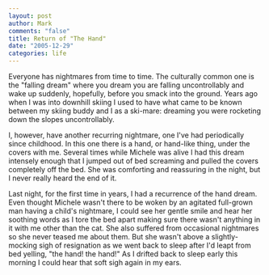```yaml
--- 
layout: post
author: Mark
comments: "false"
title: Return of "The Hand"
date: "2005-12-29"
categories: life
---
```

Everyone has nightmares from time to time. The culturally common one is the "falling dream" where you dream you are falling uncontrollably and wake up suddenly, hopefully, before you smack into the ground. Years ago when I was into downhill skiing I used to have what came to be known between my skiing buddy and I as a ski-mare: dreaming you were rocketing down the slopes uncontrollably.

I, however, have another recurring nightmare, one I've had periodically since childhood. In this one there is a hand, or hand-like thing, under the covers with me. Several times while Michele was alive I had this dream intensely enough that I jumped out of bed screaming and pulled the covers completely off the bed. She was comforting and reassuring in the night, but I never really heard the end of it.

Last night, for the first time in years, I had a recurrence of the hand dream. Even thought Michele wasn't there to be woken by an agitated full-grown man having a child's nightmare, I could see her gentle smile and hear her soothing words as I tore the bed apart making sure there wasn't anything in it with me other than the cat. She also suffered from occasional nightmares so she never teased me about them. But she wasn't above a slightly-mocking sigh of resignation as we went back to sleep after I'd leapt from bed yelling, "the hand! the hand!" As I drifted back to sleep early this morning I could hear that soft sigh again in my ears.
